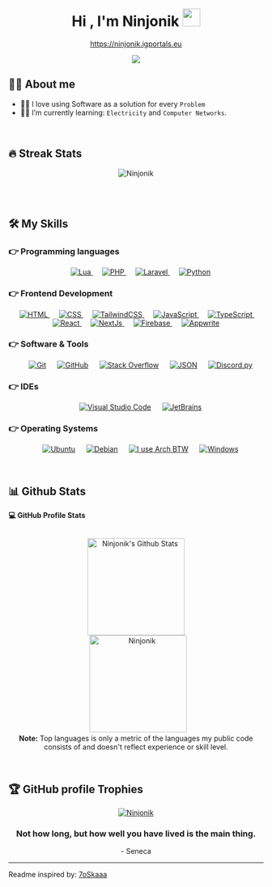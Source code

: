 <h1 align="center">Hi , I'm Ninjonik <img src="https://media.giphy.com/media/hvRJCLFzcasrR4ia7z/giphy.gif" width="35"></h1>
<p align="center"><a href="https://ninjonik.igportals.eu/" target="_blank">https://ninjonik.igportals.eu</a></p>
<p align="center">
  <a href="https://github.com/DenverCoder1/readme-typing-svg"><img src="https://readme-typing-svg.herokuapp.com?lines=Computer+Networks+Student;Programmer;Always%20learning%20new%20things&center=true&width=500&height=50"></a>
</p>


## :sassy_man:  About me
- :technologist: I love using Software as a solution for every `Problem`
- :student: I’m currently learning: `Electricity` and `Computer Networks`.

<br>

## 🔥 Streak Stats
<p align="center"><img src="https://github-readme-streak-stats.herokuapp.com/?user=ninjonik&theme=algolia" alt="Ninjonik" /></p>

<br>
<br>


## 🛠️ My Skills

### 👉 Programming languages

<p align="center"> 
  &emsp; 
  <a href="https://www.lua.org/" target="_blank"> 
    <img alt="Lua" src="https://img.shields.io/badge/Lua%20-%232370ED.svg?style=plastic&logo=Lua&logoColor=white">
  </a> 
  &emsp;
  <a href="https://www.php.net/" target="_blank"> 
    <img alt="PHP" src="https://img.shields.io/badge/PHP%20-%2300599C.svg?style=plastic&logo=php&logoColor=white">
  </a>
  &emsp;
  <a href="https://laravel.com/" target="_blank"> 
    <img alt="Laravel" src="https://img.shields.io/badge/Laravel%20-%23FFFFFF.svg?style=plastic&logo=Laravel&logoColor=red">
  </a> 
  &emsp;
  <a href="https://www.python.org/" target="_blank"> 
    <img alt="Python" src="https://img.shields.io/badge/Python%20-%2314354C.svg?style=plastic&logo=python&logoColor=white">
  </a> 
</p>

### 👉 Frontend Development
<p align="center"> 
  &emsp; 
  <a href="https://www.w3.org/html/" target="_blank"> 
   <img alt="HTML" src="https://img.shields.io/badge/HTML5%20-%23E34F26.svg?style=plastic&logo=html5&logoColor=white">
  </a>   
  &emsp;
  <a href="https://www.w3schools.com/css/" target="_blank">
    <img alt="CSS" src="https://img.shields.io/badge/CSS%20-%231572B6.svg?style=plastic&logo=css3&logoColor=white">
  </a>
  &emsp;
  <a href="https://tailwindcss.com/" target="_blank">
    <img alt="TailwindCSS" src="https://img.shields.io/badge/TailwindCSS-%2332CD32.svg?style=plastic&logo=tailwindcss&logoColor=white">
  </a>
  &emsp;
  <a href="https://developer.mozilla.org/en-US/docs/Web/JavaScript/" target="_blank"> 
     <img alt="JavaScript" src="https://img.shields.io/badge/JavaScript%20-%23F7DF1E.svg?style=plastic&logo=javascript&logoColor=black">
  </a> 
  &emsp;
  <a href="https://www.typescriptlang.org/" target="_blank"> 
     <img alt="TypeScript" src="https://img.shields.io/badge/TypeScript-%232370ED.svg?style=plastic&logo=typescript&logoColor=white">
  </a> 
  &emsp;
  <a href="https://react.dev/" target="_blank"> 
     <img alt="React" src="https://img.shields.io/badge/React-%2300599C.svg?style=plastic&logo=react&logoColor=white">
  </a> 
  &emsp;
  <a href="https://nextjs.org/" target="_blank"> 
     <img alt="NextJs" src="https://img.shields.io/badge/NextJs-%2300599C.svg?style=plastic&logo=nextjs&logoColor=white">
  </a> 
  &emsp;
  <a href="https://firebase.google.com/" target="_blank"> 
     <img alt="Firebase" src="https://img.shields.io/badge/Firebase-%23123213.svg?style=plastic&logo=firebase&logoColor=orange">
  </a> 
  &emsp;
  <a href="https://appwrite.io/" target="_blank"> 
     <img alt="Appwrite" src="https://img.shields.io/badge/Appwrite-%23000000.svg?style=plastic&logo=appwrite&logoColor=red">
  </a> 
</p>

 ### 👉 Software & Tools
 
<p align="center">
  &emsp;
    <a href="https://git-scm.com/"><img alt="Git" src="https://img.shields.io/badge/Git%20-%23F05033.svg?style=plastic&logo=git&logoColor=white"></a>
  &emsp;
    <a href="https://github.com/"><img alt="GitHub" src="https://img.shields.io/badge/github-%23181717.svg?style=plastic&logo=github&logoColor=white"></a>
  &emsp;
    <a href="https://stackoverflow.com/"><img alt="Stack Overflow" src="https://img.shields.io/badge/-Stack%20Overflow-FE7A16?style=plastic&logo=stack-overflow&logoColor=white"></a>
  &emsp;
    <a href="https://www.json.org/"><img alt="JSON" img src="https://img.shields.io/badge/json-%23000000.svg?style=plastic&logo=json&logoColor=white"></a>
  &emsp;
    <a href="https://discordpy.readthedocs.io/en/stable/"><img alt="Discord.py" img src="https://img.shields.io/badge/Discord.py-%23000000.svg?style=plastic&logo=discord&logoColor=white"></a>
</p>

 ### 👉 IDEs
 
<p align="center">
  &emsp;
    <a href="https://code.visualstudio.com/"><img alt="Visual Studio Code" src="https://img.shields.io/badge/Visual%20Studio%20Code-0078d7.svg?style=plastic&logo=visual-studio-code&logoColor=white"></a>
  &emsp;
    <a href="https://www.jetbrains.com/"><img alt="JetBrains" src="https://img.shields.io/badge/JetBrains-%2366595C.svg?&style=plastic&logo=atom&logoColor=blueviolet&color" /></a>
</p>

 ### 👉 Operating Systems
 
<p align="center">
  &emsp;
    <a href="https://ubuntu.com/"><img alt="Ubuntu" src="https://img.shields.io/badge/Ubuntu-E95420?style=plastic&logo=ubuntu&logoColor=white"></a>
  &emsp;
    <a href="https://www.debian.org/"><img alt="Debian" src="https://img.shields.io/badge/Debian-FF0000?style=plastic&logo=debian&logoColor=white"></a>
 &emsp;
    <a href="https://archlinux.org/"><img alt="I use Arch BTW" src="https://img.shields.io/badge/Arch-00FF00?style=plastic&logo=archlinux&logoColor=white"></a>
  &emsp;
    <a href="https://www.microsoft.com/windows/"><img alt="Windows" src="https://img.shields.io/badge/Windows-0078D6?style=plastic&logo=windows&logoColor=white"></a>  
</p>

<br/>

## 📊 Github Stats



  <summary><b>💻 GitHub Profile Stats</b></summary>
  <br/>
  <p align="center">
    <a href="https://github.com/anuraghazra/github-readme-stats"><img alt="Ninjonik's Github Stats" src="https://github-readme-stats.vercel.app/api?username=ninjonik&show_icons=true&count_private=true&theme=algolia" height="192px"/></a>
<br/>
  &nbsp;
	  <img src="https://github-readme-stats.vercel.app/api/top-langs?username=ninjonik&langs_count=10&show_icons=true&locale=en&layout=compact&theme=algolia" alt="Ninjonik" height="192px"/>
  <br/>
  <b>Note:</b> Top languages is only a metric of the languages my public code consists of and doesn't reflect experience or skill level.
  </p>


<br/>

## :trophy: GitHub profile Trophies

<p align="center"> <a href="https://github.com/ryo-ma/github-profile-trophy"><img src="https://github-profile-trophy.vercel.app/?username=ninjonik&layout=compact&theme=algolia" alt="Ninjonik" /></a> </p>

<p align = "center">
	<h3 align="center"> Not how long, but how well you have lived is the main thing. </h3>
	<p align="center">- Seneca</p>
</p>

-----
Readme inspired by: [7oSkaaa](https://github.com/7oSkaaa)
